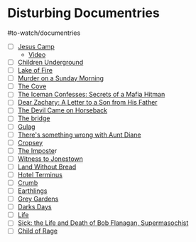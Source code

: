 # Disturbing Documentries
#to-watch/documentries

- [ ] [Jesus Camp](http://en.wikipedia.org/wiki/Jesus_Camp)
	* [Video](https://www.youtube.com/watch?v=zG1o95oqkqI)
- [ ] [Children Underground](http://en.wikipedia.org/wiki/Children_Underground)
- [ ] [Lake of Fire](http://www.rottentomatoes.com/m/lake_of_fire/)
- [ ] [Murder on a Sunday Morning](http://www.imdb.com/title/tt0307197/)
- [ ] [The Cove](http://www.rottentomatoes.com/m/1208882-cove/)
- [ ] [The Iceman Confesses: Secrets of a Mafia Hitman](http://www.1channel.ch/watch-400912-The-Iceman-Confesses-Secrets-of-a-Mafia-Hitman)
- [ ] [Dear Zachary: A Letter to a Son from His Father](http://topdocumentaryfilms.com/dear-zachary-a-letter-to-a-son-about-his-father/)
- [ ] [The Devil Came on Horseback](http://en.wikipedia.org/wiki/The_Devil_Came_on_Horseback)
- [ ] [The bridge](https://www.youtube.com/watch?v=gJallQ3cKGs)
- [ ] [Gulag](https://www.youtube.com/watch?v=gJallQ3cKGs)
- [ ] [There's something wrong with Aunt Diane](http://articles.washingtonpost.com/2011-07-24/lifestyle/35237813_1_diane-schuler-emma-hance-garbus)
- [ ] [Cropsey](http://en.wikipedia.org/wiki/Cropsey_%28film%29)
- [ ] [The Imposte](http://en.wikipedia.org/wiki/The_Imposter_%282012_film%29)r
- [ ] [Witness to Jonestown](http://www.scaredstiffreviews.com/?p=1710)
- [ ] [Land Without Bread](http://www.imdb.com/title/tt0023037/)
- [ ] [Hotel Terminus](http://en.wikipedia.org/wiki/H%C3%B4tel_Terminus:_The_Life_and_Times_of_Klaus_Barbie)
- [ ] [Crumb](http://www.imdb.com/title/tt0109508/)
- [ ] [Earthlings](http://en.wikipedia.org/wiki/Earthlings_%28film%29)
- [ ] [Grey Gardens](http://en.wikipedia.org/wiki/Grey_Gardens)
- [ ] [Darks Days](http://en.wikipedia.org/wiki/Dark_Days_%28film%29)
- [ ] [Life](http://www.imdb.com/title/tt1533395/)
- [ ] [Sick: the Life and Death of Bob Flanagan, Supermasochist](http://www.rottentomatoes.com/m/sick_the_life_and_death_of_bob_flanagan_supermasochist/)
- [ ] [Child of Rage](http://en.wikipedia.org/wiki/Child_of_Rage)
